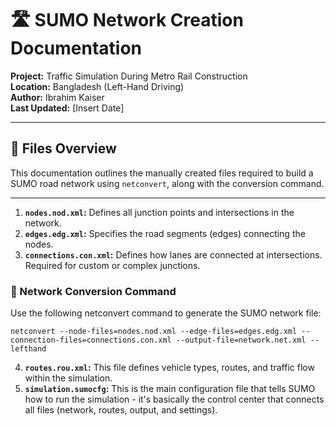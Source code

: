 # 🛣️ SUMO Network Creation Documentation

**Project:** Traffic Simulation During Metro Rail Construction  
**Location:** Bangladesh (Left-Hand Driving)  
**Author:** Ibrahim Kaiser  
**Last Updated:** [Insert Date]

---

## 📁 Files Overview

This documentation outlines the manually created files required to build a SUMO road network using `netconvert`, along with the conversion command.

---

1. **`nodes.nod.xml`:** Defines all junction points and intersections in the network.
2. **`edges.edg.xml`:** Specifies the road segments (edges) connecting the nodes.
3. **`connections.con.xml`:** Defines how lanes are connected at intersections. Required for custom or complex junctions.

### 🔄 Network Conversion Command

Use the following netconvert command to generate the SUMO network file:

```
netconvert --node-files=nodes.nod.xml --edge-files=edges.edg.xml --connection-files=connections.con.xml --output-file=network.net.xml --lefthand
```

4. **`routes.rou.xml`:** This file defines vehicle types, routes, and traffic flow within the simulation.
5. **`simulation.sumocfg`:** This is the main configuration file that tells SUMO how to run the simulation - it's basically the control center that connects all files (network, routes, output, and settings).
